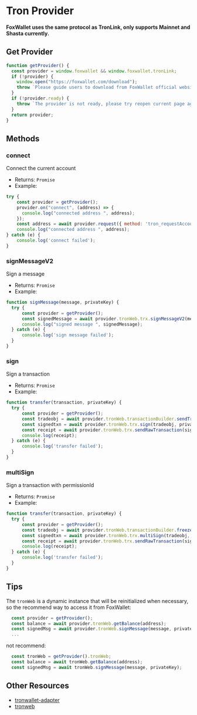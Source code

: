 # Tron Provider

**FoxWallet uses the same protocol as TronLink, only supports Mainnet and Shasta currently.**

## Get Provider

```js
function getProvider() {
  const provider = window.foxwallet && window.foxwallet.tronLink;
  if (!provider) {
    window.open("https://foxwallet.com/download");
    throw `Please guide users to download from FoxWallet official website`;
  }
  if (!provider.ready) {
    throw `The provider is not ready, please try reopen current page again.`;
  }
  return provider;
}
```

## Methods

### connect
Connect the current account
* Returns: `Promise`
* Example:
```js
try {
    const provider = getProvider();
    provider.on("connect", (address) => {
      console.log("connected address ", address);
    });
    const address = await provider.request({ method: 'tron_requestAccounts '});
    console.log("connected address ", address);
} catch (e) {
    console.log('connect failed');
}
```

### signMessageV2
Sign a message
* Returns: `Promise`
* Example:
```js
function signMessage(message, privateKey) {
  try {
      const provider = getProvider();
      const signedMessage = await provider.tronWeb.trx.signMessageV2(message, privateKey);
      console.log("signed message ", signedMessage);
  } catch (e) {
      console.log('sign message failed');
  }
}
```

### sign
Sign a transaction
* Returns: `Promise`
* Example:
```js
function transfer(transaction, privateKey) {
  try {
      const provider = getProvider();
      const tradeobj = await provider.tronWeb.transactionBuilder.sendTrx("TNo9e8MWQpGVqdyySxLSTw3gjgFQWE3vfg", 100,"TM2TmqauSEiRf16CyFgzHV2BVxBejY9iyR",1);  
      const signedtxn = await provider.tronWeb.trx.sign(tradeobj, privateKey);
      const receipt = await provider.tronWeb.trx.sendRawTransaction(signedtxn);
      console.log(receipt);
  } catch (e) {
      console.log('transfer failed');
  }
}
```

### multiSign
Sign a transaction with permissionId
* Returns: `Promise`
* Example:
```js
function transfer(transaction, privateKey) {
  try {
      const provider = getProvider();
      const tradeobj = await provider.tronWeb.transactionBuilder.freezeBalance(provider.tronWeb.toSun(100), 3, "ENERGY", "415d73f56d93a9380a100d2a340dd30dc3df6e0746", "415d73f56d93a9380a100d2a340dd30dc3df6e0746", 0);
      const signedtxn = await provider.tronWeb.trx.multiSign(tradeobj, privateKey, 0);
      const receipt = await provider.tronWeb.trx.sendRawTransaction(signedtxn);
      console.log(receipt);
  } catch (e) {
      console.log('transfer failed');
  }
}
```

## Tips
The `tronWeb` is a dynamic instance that will be reinitialized when necessary, so the recommend way to access it from FoxWallet:
```js
  const provider = getProvider();
  const balance = await provider.tronWeb.getBalance(address);
  const signedMsg = await provider.tronWeb.signMessage(message, privateKey);
  ...
```
not recommend:
```js
  const tronWeb = getProvider().tronWeb;
  const balance = await tronWeb.getBalance(address);
  const signedMsg = await tronWeb.signMessage(message, privateKey);
```

## Other Resources
- [tronwallet-adapter](https://github.com/web3-geek/tronwallet-adapter)
- [tronweb](https://tronweb.network/docu/docs/intro)

